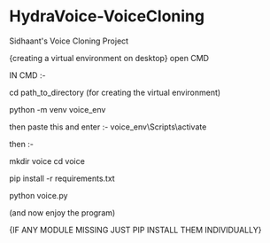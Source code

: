 # HydraVoice-VoiceCloning

Sidhaant's Voice Cloning Project

{creating a virtual environment on desktop}
open CMD

IN CMD :- 

cd path_to_directory (for creating the virtual environment)

python -m venv voice_env

then paste this and enter :- voice_env\Scripts\activate

then :-

mkdir voice
cd voice

pip install -r requirements.txt

python voice.py 

(and now enjoy the program)

{IF ANY MODULE MISSING JUST PIP INSTALL THEM INDIVIDUALLY}
